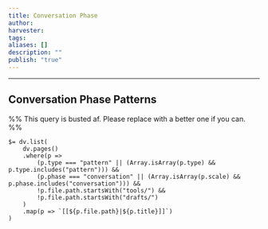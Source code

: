 ```yaml
---
title: Conversation Phase
author: 
harvester: 
tags: 
aliases: []
description: ""
publish: "true"
---
```




---

## Conversation Phase Patterns

%% This query is busted af. Please replace with a better one if you can.  %%
```
$= dv.list(
    dv.pages()
    .where(p => 
        (p.type === "pattern" || (Array.isArray(p.type) && p.type.includes("pattern"))) &&
        (p.phase === "conversation" || (Array.isArray(p.scale) && p.phase.includes("conversation"))) &&
        !p.file.path.startsWith("tools/") &&
        !p.file.path.startsWith("drafts/")
    )
    .map(p => `[[${p.file.path}|${p.title}]]`)
)
```